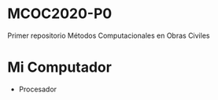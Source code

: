 # MCOC2020-P0
Primer repositorio Métodos Computacionales en Obras Civiles
# Mi Computador
  - Procesador
